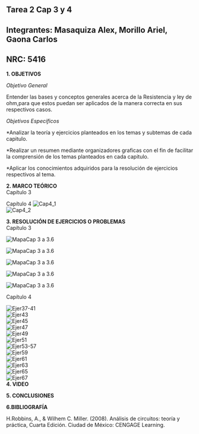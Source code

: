## Tarea 2  Cap 3 y 4
## Integrantes: Masaquiza Alex, Morillo Ariel, Gaona Carlos    
## NRC: 5416    
**1. OBJETIVOS**   
    
_Objetivo General_

Entender las bases y conceptos generales acerca de la Resistencia y ley de ohm,para que estos puedan ser aplicados de la manera correcta en sus respectivos casos.

_Objetivos Específicos_

*Analizar la teoría y ejercicios planteados en los temas y subtemas de cada capitulo. 
 
*Realizar un resumen mediante organizadores graficas con el fin de facilitar la comprensión de los temas planteados en cada capitulo. 
 
*Aplicar los conocimientos adquiridos para la resolución de ejercicios respectivos al tema. 
 
**2. MARCO TEÓRICO**    
Capítulo 3

Capítulo 4
![Cap4_1](https://github.com/AlexMP98/Tarea-2/blob/main/Imagenes/Cap4_1.png)  
![Cap4_2](https://github.com/AlexMP98/Tarea-2/blob/main/Imagenes/Cap4_2.jpg) 

**3. RESOLUCIÓN DE EJERCICIOS O PROBLEMAS**    
Capítulo 3

![MapaCap 3 a 3.6](https://github.com/AlexMP98/Tarea-2/blob/main/Imagenes/Fun.C%20Resistencia%20caa%203%20-%203.6.jpg)

![MapaCap 3 a 3.6](https://github.com/AlexMP98/Tarea-2/blob/main/Imagenes/Tabla%203-1.png)

![MapaCap 3 a 3.6](https://github.com/AlexMP98/Tarea-2/blob/main/Imagenes/Tabla%203-2.png)

![MapaCap 3 a 3.6](https://github.com/AlexMP98/Tarea-2/blob/main/Imagenes/Tabla%203-4.png)

![MapaCap 3 a 3.6](https://github.com/AlexMP98/Tarea-2/blob/main/Imagenes/Tabla%203-5.png)





Capítulo 4   


![Ejer37-41](https://github.com/AlexMP98/Tarea-2/blob/main/Imagenes/37-41.png)  
![Ejer43](https://github.com/AlexMP98/Tarea-2/blob/main/Imagenes/43.png)  
![Ejer45](https://github.com/AlexMP98/Tarea-2/blob/main/Imagenes/45.png)   
![Ejer47](https://github.com/AlexMP98/Tarea-2/blob/main/Imagenes/47.png)    
![Ejer49](https://github.com/AlexMP98/Tarea-2/blob/main/Imagenes/49.png)    
![Ejer51](https://github.com/AlexMP98/Tarea-2/blob/main/Imagenes/51.png)    
![Ejer53-57](https://github.com/AlexMP98/Tarea-2/blob/main/Imagenes/53-57.png)    
![Ejer59](https://github.com/AlexMP98/Tarea-2/blob/main/Imagenes/59.png)    
![Ejer61](https://github.com/AlexMP98/Tarea-2/blob/main/Imagenes/61.png)    
![Ejer63](https://github.com/AlexMP98/Tarea-2/blob/main/Imagenes/63.png)    
![Ejer65](https://github.com/AlexMP98/Tarea-2/blob/main/Imagenes/65.png)    
![Ejer67](https://github.com/AlexMP98/Tarea-2/blob/main/Imagenes/67.png)    
**4. VIDEO**    


**5. CONCLUSIONES**    




**6.BIBLIOGRAFÍA**   

H.Robbins, A., & Wilhem C. Miller. (2008). Análisis de circuitos: teoría y práctica, Cuarta Edición. Ciudad de México: CENGAGE Learning.
